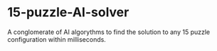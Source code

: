 # 15-puzzle-AI-solver
A conglomerate of AI algorythms to find the solution to any 15 puzzle configuration within milliseconds.
